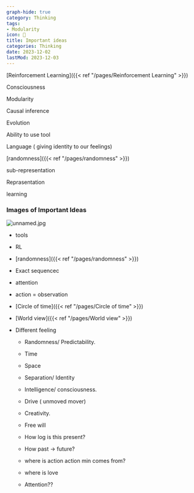 ```yaml
---
graph-hide: true
category: Thinking
tags:
- Modularity
icon: 📌
title: Important ideas
categories: Thinking
date: 2023-12-02
lastMod: 2023-12-03
---
```

[Reinforcement Learning]({{< ref "/pages/Reinforcement Learning" >}})

Consciousness

Modularity

Causal inference

Evolution

Ability to use tool

Language ( giving identity to our feelings)

[randomness]({{< ref "/pages/randomness" >}})

sub-representation

Reprasentation

learning

### Images of Important Ideas

![unnamed.jpg](/assets/unnamed_1695518758533_0.jpg)

  + tools

  + RL

  + [randomness]({{< ref "/pages/randomness" >}})

  + Exact sequencec

  + attention

  + action = observation

  + [Circle of time]({{< ref "/pages/Circle of time" >}})

  + [World view]({{< ref "/pages/World view" >}})

  + Different feeling

    + Randomness/ Predictability.

    + Time

    + Space

    + Separation/ Identity

    + Intelligence/ consciousness.

    + Drive ( unmoved mover)

    + Creativity.

    + Free will

    + How log is this present?

    + How past -> future?

    + where is action action min comes from?

    + where is love

    + Attention??


